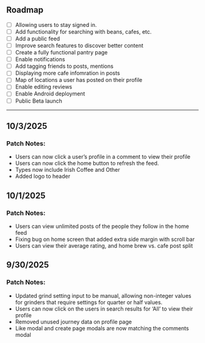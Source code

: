 ## Roadmap

- [ ] Allowing users to stay signed in.
- [ ] Add functionality for searching with beans, cafes, etc.
- [ ] Add a public feed
- [ ] Improve search features to discover better content
- [ ] Create a fully functional pantry page
- [ ] Enable notifications
- [ ] Add tagging friends to posts, mentions
- [ ] Displaying more cafe infomration in posts
- [ ] Map of locations a user has posted on their profile
- [ ] Enable editing reviews
- [ ] Enable Android deployment
- [ ] Public Beta launch

---

## 10/3/2025

### Patch Notes:

- Users can now click a user’s profile in a comment to view their profile
- Users can now click the home button to refresh the feed.
- Types now include Irish Coffee and Other
- Added logo to header

## 10/1/2025

### Patch Notes:

- Users can view unlimited posts of the people they follow in the home feed
- Fixing bug on home screen that added extra side margin with scroll bar
- Users can view their average rating, and home brew vs. cafe post split

## 9/30/2025

### Patch Notes:

- Updated grind setting input to be manual, allowing non-integer values for grinders that require settings for quarter or half values.
- Users can now click on the users in search results for ‘All’ to view their profile
- Removed unused journey data on profile page
- Like modal and create page modals are now matching the comments modal

<!--
How to use:

- Keep the Roadmap checklist at the top. Mark items with [x] when complete.
- Add a new date section (## YYYY-MM-DD) for each release or notable change.
- Group notes under Added / Changed / Fixed (add more headings if useful).
- Use standard Markdown lists, links, and checkboxes.
-->
